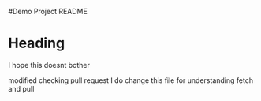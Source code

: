 #Demo Project README

# Heading
I hope this doesnt bother

modified
checking pull request
I do change this file for understanding fetch and pull
